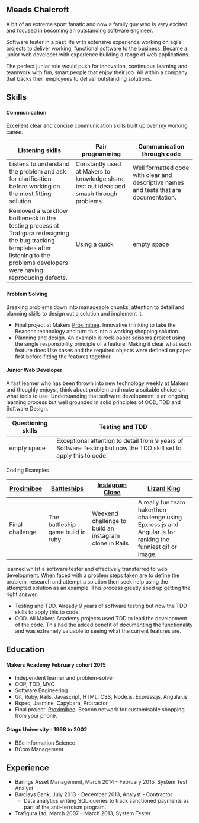 ## Meads Chalcroft

A bit of an extreme sport fanatic and now a family guy who is very excited and focused in becoming an outstanding software engineer.

Software tester in a past life with extensive experience working on agile projects to deliver working, functional software to the business. Became a junior web developer with experience building a range of web applications.

The perfect junior role would push for innovation, continuous learning and teamwork with fun, smart people that enjoy their job. All within a company that backs their employees to deliver outstanding solutions.

## Skills

#### Communication

Excellent clear and concise communication skills built up over my working career.

|Listening skills|Pair programming|Communication through code|
|----------------|----------------|----------------------------|
|Listens to understand the problem and ask for clarification before working on the most fitting solution| Constantly used at Makers to knowledge share, test out ideas and smash through problems.|Well formatted code with clear and descriptive names and tests that are documentation.|
|Removed a workflow bottleneck in the testing process at Trafigura redesigning the bug tracking templates after listening to the problems developers were having reproducing defects.|Using a quick| empty space|


#### Problem Solving

Breaking problems down into manageable chunks, attention to detail and planning skills to design out a solution and implement it.

- Final project at Makers [Proximibee](https://arcane-citadel-3693.herokuapp.com). Innovative thinking to take the Beacons technology and turn this into a working shopping solution.
- Planning and design. An example is [rock-paper scissors](https://github.com/meads58/rps-challenge/tree/master/lib) project using the single responsibility principle of a feature. Making it clear what each feature does  Use cases and the required objects were defined on paper first before fitting the features together.

#### Junior Web Developer

A fast learner who has been thrown into new technology weekly at Makers and thoughly enjoys , think about problem and make a suitable choice on what tools to use. Understanding that software development is an ongoing learning process but well grounded in solid principles of OOD, TDD and Software Design.

|Questioning skills|Testing and TDD
|------------------|---------------|
|    empty space             |Exceptional attention to detail from 9 years of Software Testing but now the TDD skill set to apply this to code.


Coding Examples

|[Proximibee](https://arcane-citadel-3693.herokuapp.com)|[Battleships](https://github.com/meads58/battleships)|[Instagram Clone](https://github.com/meads58/instagram-challenge)|[Lizard King](https://github.com/meads58/lizardKing2)|
|-----------|----------|-----------|----------------|
|Final challenge |The battleship game build in ruby|Weekend challenge to build an instagram clone in Rails|A really fun team hakerthon challenge using Epxress.js and Angular.js for ranking the funniest gif or image.|

 learned whilst a software tester and effectively transferred to web development. When faced with a problem steps taken are to define the problem, research and attempt a solution then seek help using the attempted solution as an example. This process greatly sped up getting the right answer.
- Testing and TDD. Already 9 years of software testing but now the TDD skills to apply this to code.
- OOD. All Makers Academy projects used TDD to lead the development of the code. This had the added benefit of documenting the functionality and was extremely valuable to seeing what the current features are.

## Education

#### Makers Academy February cohort 2015

- Independent learner and problem-solver
- OOP, TDD, MVC
- Software Engineering
- Git, Ruby, Rails, Javascript, HTML, CSS, Node.js, Express.js, Angular.js
- Rspec, Jasmine, Capybara, Protractor
- Final project: [Proximibee](https://arcane-citadel-3693.herokuapp.com). Beacon network for customisable shopping from your phone.

#### Otago University - 1998 to 2002
- BSc Information Science
- BCom Management

## Experience
- Barings Asset Management, March 2014 - February 2015, System Test Analyst
- Barclays Bank, July 2013 - December 2013, Analyst - Contractor
  - Data analytics writing SQL queries to track sanctioned payments as part of the anti-terroism program.
- Trafigura Ltd, March 2007 – March 2013, System Tester
